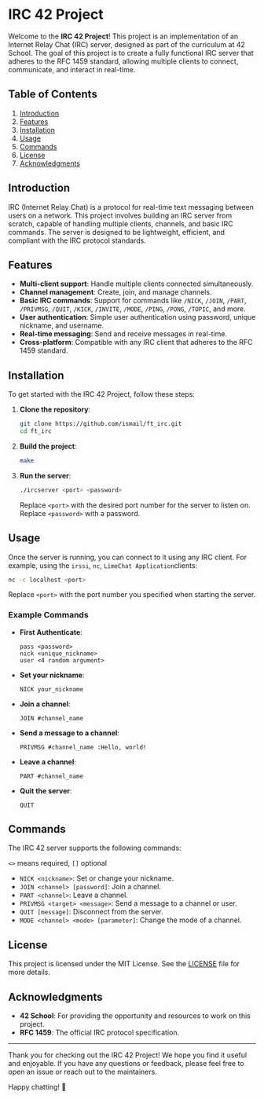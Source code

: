 # IRC 42 Project

Welcome to the **IRC 42 Project**! This project is an implementation of an Internet Relay Chat (IRC) server, designed as part of the curriculum at 42 School. The goal of this project is to create a fully functional IRC server that adheres to the RFC 1459 standard, allowing multiple clients to connect, communicate, and interact in real-time.

## Table of Contents

1. [Introduction](#introduction)
2. [Features](#features)
3. [Installation](#installation)
4. [Usage](#usage)
5. [Commands](#commands)
6. [License](#license)
7. [Acknowledgments](#acknowledgments)

## Introduction

IRC (Internet Relay Chat) is a protocol for real-time text messaging between users on a network. This project involves building an IRC server from scratch, capable of handling multiple clients, channels, and basic IRC commands. The server is designed to be lightweight, efficient, and compliant with the IRC protocol standards.

## Features

- **Multi-client support**: Handle multiple clients connected simultaneously.
- **Channel management**: Create, join, and manage channels.
- **Basic IRC commands**: Support for commands like `/NICK`, `/JOIN`, `/PART`, `/PRIVMSG`, `/QUIT`, `/KICK`, `/INVITE`, `/MODE`, `/PING`, `/PONG`, `/TOPIC`, and more.
- **User authentication**: Simple user authentication using password, unique nickname, and username.
- **Real-time messaging**: Send and receive messages in real-time.
- **Cross-platform**: Compatible with any IRC client that adheres to the RFC 1459 standard.

## Installation

To get started with the IRC 42 Project, follow these steps:

1. **Clone the repository**:
   ```bash
   git clone https://github.com/ismail/ft_irc.git
   cd ft_irc
   ```

2. **Build the project**:
   ```bash
   make
   ```

3. **Run the server**:
   ```bash
   ./ircserver <port> <password>
   ```
   Replace `<port>` with the desired port number for the server to listen on.
   Replace `<password>` with a password.

## Usage

Once the server is running, you can connect to it using any IRC client. For example, using the `irssi`, `nc`, `LimeChat Application`clients:

```bash
nc -c localhost <port>
```

Replace `<port>` with the port number you specified when starting the server.

### Example Commands

- **First Authenticate**:
  ```
  pass <password>
  nick <unique_nickname>
  user <4 random argument>
  ```

- **Set your nickname**:
  ```
  NICK your_nickname
  ```

- **Join a channel**:
  ```
  JOIN #channel_name
  ```

- **Send a message to a channel**:
  ```
  PRIVMSG #channel_name :Hello, world!
  ```

- **Leave a channel**:
  ```
  PART #channel_name
  ```

- **Quit the server**:
  ```
  QUIT
  ```

## Commands

The IRC 42 server supports the following commands:

`<>` means required, `[]` optional

- `NICK <nickname>`: Set or change your nickname.
- `JOIN <channel> [password]`: Join a channel.
- `PART <channel>`: Leave a channel.
- `PRIVMSG <target> <message>`: Send a message to a channel or user.
- `QUIT [message]`: Disconnect from the server.
- `MODE <channel> <mode> [parameter]`: Change the mode of a channel.

## License

This project is licensed under the MIT License. See the [LICENSE](LICENSE) file for more details.

## Acknowledgments

- **42 School**: For providing the opportunity and resources to work on this project.
- **RFC 1459**: The official IRC protocol specification.

---

Thank you for checking out the IRC 42 Project! We hope you find it useful and enjoyable. If you have any questions or feedback, please feel free to open an issue or reach out to the maintainers.

Happy chatting! 🚀
